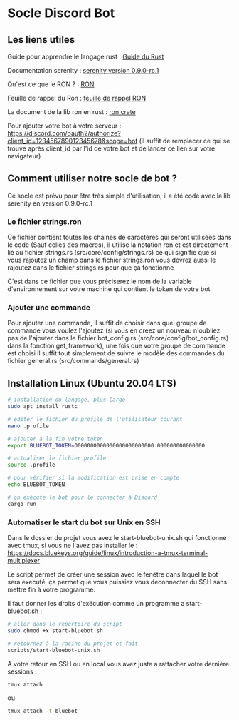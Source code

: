 # Socle Discord Bot

## Les liens utiles

Guide pour apprendre le langage rust : [Guide du Rust](https://docs.digitall.zone/guide/dev/langages-informatique/rust)

Documentation serenity : [serenity version 0.9.0-rc.1](https://docs.rs/serenity/0.9.0-rc.1/serenity/index.html)

Qu'est ce que le RON ? : [RON](https://github.com/ron-rs/ron)

Feuille de rappel du Ron : [feuille de rappel RON](https://github.com/ron-rs/ron/wiki/Specification)

La document de la lib ron en rust : [ron crate](https://docs.rs/ron/0.6.4/ron/)

Pour ajouter votre bot à votre serveur : https://discord.com/oauth2/authorize?client_id=123456789012345678&scope=bot (il suffit de remplacer ce qui se trouve après client_id par l'id de votre bot et de lancer ce lien sur votre navigateur) 

## Comment utiliser notre socle de bot ?

Ce socle est prévu pour être très simple d'utilisation, il a été codé avec la lib serenity en version 0.9.0-rc.1

### Le fichier strings.ron

Ce fichier contient toutes les chaînes de caractères qui seront utilisées dans le code (Sauf celles des macros), il utilise la notation ron et est directement lié au fichier strings.rs (src/core/config/strings.rs) ce qui signifie que si vous rajoutez
un champ dans le fichier strings.ron vous devrez aussi le rajoutez dans le fichier strings.rs pour que ça fonctionne

C'est dans ce fichier que vous préciserez le nom de la variable d'environnement sur votre machine qui contient le token de votre bot

### Ajouter une commande

Pour ajouter une commande, il suffit de choisir dans quel groupe de commande vous voulez l'ajoutez (si vous en créez un nouveau n'oubliez pas de l'ajouter dans le fichier bot_config.rs (src/core/config/bot_config.rs) dans la fonction get_framework), une fois que votre groupe de commande est choisi il suffit tout simplement de suivre le modèle des commandes du fichier general.rs (src/commands/general.rs)

## Installation Linux (Ubuntu 20.04 LTS)

```bash
# installation du langage, plus Cargo
sudo apt install rustc
```

```bash
# editer le fichier du profile de l'utilisateur courant
nano .profile

# ajouter à la fin votre token
export BLUEBOT_TOKEN=O000000000000000000000000.000000000000000

# actualiser le fichier profile
source .profile

# pour vérifier si la modification est prise en compte
echo BLUEBOT_TOKEN

# on exécute le bot pour le connecter à Discord
cargo run
```

### Automatiser le start du bot sur Unix en SSH

Dans le dossier du projet vous avez le start-bluebot-unix.sh qui fonctionne avec tmux, si vous ne l'avez pas installer le : 
https://docs.bluekeys.org/guide/linux/introduction-a-tmux-terminal-multiplexer


Le script permet de créer une session avec le fenêtre dans laquel le bot sera executé, ça permet que vous puissiez vous deconnecter du SSH sans mettre fin à votre programme.


Il faut donner les droits d'exécution comme un programme a start-bluebot.sh :

```bash
# aller dans le repertoire du script
sudo chmod +x start-bluebot.sh
```


```bash
# retournez à la racine du projet et fait
scripts/start-bluebot-unix.sh
```

A votre retour en SSH ou en local vous avez juste a rattacher votre dernière sessions :

```bash
tmux attach
```
 ou 

```bash
tmux attach -t bluebot
```
